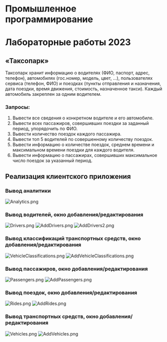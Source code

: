 # Промышленное программирование

# Лабораторные работы 2023

## «Таксопарк»

Таксопарк хранит информацию о водителях (ФИО, паспорт, адрес, телефон),
автомобилях (гос.номер, модель, цвет, ...), пользователях сервиса (телефон, ФИО) и
поездках (пункты отправления и назначения, дата поездки, время движения, стоимость, назначенное такси).
Каждый автомобиль закреплен за одним водителем.

### Запросы:

1) Вывести все сведения о конкретном водителе и его автомобиле.
2) Вывести всех пассажиров, совершивших поездки за заданный период,
   упорядочить по ФИО.
3) Вывести количество поездок каждого пассажира.
4) Вывести топ 5 водителей по совершенному количеству поездок.
5) Вывести информацию о количестве поездок, среднем времени и
   максимальном времени поездки для каждого водителя.
6) Вывести информацию о пассажирах, совершивших максимальное число
   поездок за указанный период.

## Реализация клиентского приложения

### Вывод аналитики

![Analytics.png](TaxiApp.Screenshots/Analytics.png)

### Вывод водителей, окно добавления/редактирования

![Drivers.png](TaxiApp.Screenshots/Drivers.png)
![AddDrivers.png](TaxiApp.Screenshots/AddDrivers.png)
![AddDrivers2.png](TaxiApp.Screenshots/AddDrivers2.png)

### Вывод классификаций транспортных средств, окно добавления/редактирования

![VehicleClassifications.png](TaxiApp.Screenshots/VehicleClassifications.png)
![AddVehicleClassifications.png](TaxiApp.Screenshots/AddVehicleClassifications.png)

### Вывод пассажиров, окно добавления/редактирования

![Passengers.png](TaxiApp.Screenshots/Passengers.png)
![AddPassengers.png](TaxiApp.Screenshots/AddPassengers.png)

### Вывод поездок, окно добавления/редактирования

![Rides.png](TaxiApp.Screenshots/Rides.png)
![AddRides.png](TaxiApp.Screenshots/AddRides.png)

### Вывод транспортных средств, окно добавления/редактирования

![Vehicles.png](TaxiApp.Screenshots/Vehicles.png)
![AddVehicles.png](TaxiApp.Screenshots/AddVehicles.png)